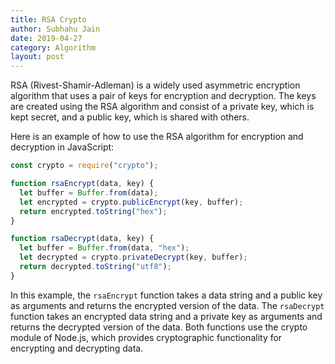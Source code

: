 ```yaml
---
title: RSA Crypto
author: Subhahu Jain
date: 2019-04-27
category: Algorithm
layout: post
---
```



RSA (Rivest-Shamir-Adleman) is a widely used asymmetric encryption algorithm that uses a pair of keys for encryption and decryption. The keys are created using the RSA algorithm and consist of a private key, which is kept secret, and a public key, which is shared with others.

Here is an example of how to use the RSA algorithm for encryption and decryption in JavaScript:

```js
const crypto = require("crypto");

function rsaEncrypt(data, key) {
  let buffer = Buffer.from(data);
  let encrypted = crypto.publicEncrypt(key, buffer);
  return encrypted.toString("hex");
}

function rsaDecrypt(data, key) {
  let buffer = Buffer.from(data, "hex");
  let decrypted = crypto.privateDecrypt(key, buffer);
  return decrypted.toString("utf8");
}
```

In this example, the `rsaEncrypt` function takes a data string and a public key as arguments and returns the encrypted version of the data. The `rsaDecrypt` function takes an encrypted data string and a private key as arguments and returns the decrypted version of the data. Both functions use the crypto module of Node.js, which provides cryptographic functionality for encrypting and decrypting data.
